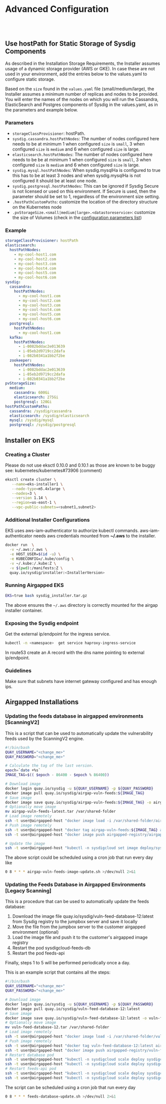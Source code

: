 <!-- Space: TOOLS -->
<!-- Parent: Installer -->
<!-- Title: Advanced Configuration -->
<!-- Layout: plain -->

# Advanced Configuration

<br />

<!-- Include: ac:toc -->

<br />

## Use hostPath for Static Storage of Sysdig Components

As described in the Installation Storage Requirements, the Installer assumes usage of a dynamic storage provider (AWS or GKE). In case these are not used in your environment, add the entries below to the values.yaml to configure static storage.

Based on the `size` found in the `values.yaml` file (small/medium/large), the Installer assumes a minimum number of replicas and nodes to be provided. You will enter the names of the nodes on which you will run the Cassandra, ElasticSearch and Postgres components of Sysdig in the values.yaml, as in the parameters and example below.

### Parameters

- `storageClassProvisioner`: hostPath.
- `sysdig.cassandra.hostPathNodes`: The number of nodes configured here needs to be at minimum 1 when configured `size` is `small`, 3 when configured `size` is `medium` and 6 when configured `size` is large.
- `elasticsearch.hostPathNodes`: The number of nodes configured here needs to be be at minimum 1 when configured `size` is `small`, 3 when configured `size` is `medium` and 6 when configured `size` is large.
- `sysdig.mysql.hostPathNodes`: When sysdig.mysqlHa is configured to true this has to be at least 3 nodes and when sysdig.mysqlHa is not configured it should be at least one node.
- `sysdig.postgresql.hostPathNodes`: This can be ignored if Sysdig Secure is not licensed or used on this environment. If Secure is used, then the parameter should be set to 1, regardless of the environment size setting.
- `.hostPathCustomPaths`: customize the location of the directory structure on the Kubernetes node
- `.pvStorageSize.<small|medium|large>.<datastoreservice>`: customize the size of Volumes (check in the [configuration parameters list](/docs/02-configuration_parameters.md))

### Example

```yaml
storageClassProvisioner: hostPath
elasticsearch:
  hostPathNodes:
    - my-cool-host1.com
    - my-cool-host2.com
    - my-cool-host3.com
    - my-cool-host4.com
    - my-cool-host5.com
    - my-cool-host6.com
sysdig:
  cassandra:
    hostPathNodes:
      - my-cool-host1.com
      - my-cool-host2.com
      - my-cool-host3.com
      - my-cool-host4.com
      - my-cool-host5.com
      - my-cool-host6.com
  postgresql:
    hostPathNodes:
      - my-cool-host1.com
  kafka:
    hostPathNodes:
      - i-0082bddac2e013639
      - i-05eb2d9719cc2dafa
      - i-082b0341a1bb2f2be
  zookeeper:
    hostPathNodes:
      - i-0082bddac2e013639
      - i-05eb2d9719cc2dafa
      - i-082b0341a1bb2f2be
pvStorageSize:
  medium:
    cassandra: 600Gi
    elasticsearch: 275Gi
    postgresql: 120Gi
hostPathCustomPaths:
  cassandra: /sysdig/cassandra
  elasticsearch: /sysdig/elasticsearch
  mysql: /sysdig/mysql
  postgresql: /sysdig/postgresql    
```

## Installer on EKS

### Creating a Cluster

Please do not use eksctl 0.10.0 and 0.10.1 as those are known to be buggy see: kubernetes/kubernetes#73906 (comment)

```bash
eksctl create cluster \
   --name=eks-installer1 \
   --node-type=m5.4xlarge \
   --nodes=3 \
   --version 1.14 \
   --region=us-east-1 \
   --vpc-public-subnets=<subnet1,subnet2>
```

### Additional Installer Configurations

EKS uses aws-iam-authenticator to authorize kubectl commands.
aws-iam-authenticator needs aws credentials mounted from **~/.aws** to the installer.

```bash
docker run  \
  -v ~/.aws:/.aws \
  -e HOST_USER=$(id -u) \
  -e KUBECONFIG=/.kube/config \
  -v ~/.kube:/.kube:Z \
  -v $(pwd):/manifests:Z \
  quay.io/sysdig/installer:<InstallerVersion>
```

### Running Airgapped EKS

```bash
EKS=true bash sysdig_installer.tar.gz
```

The above ensures the `~/.aws` directory is correctly mounted for the airgap
installer container.

### Exposing the Sysdig endpoint

Get the external ip/endpoint for the ingress service.

```bash
kubectl -n <namespace>  get service haproxy-ingress-service
```

In route53 create an A record with the dns name pointing to external ip/endpoint.

### Guidelines

Make sure that subnets have internet gateway configured and has enough ips.

## Airgapped Installations

### Updating the feeds database in airgapped environments [ScanningV2]

This is a script that can be used to automatically update the vulnerability feeds used by the ScanningV2 engine.

```bash
#!/bin/bash
QUAY_USERNAME="<change_me>"
QUAY_PASSWORD="<change_me>"

# Calculate the tag of the last version.
epoch=`date +%s`
IMAGE_TAG=$(( $epoch - 86400 - $epoch % 86400))

# Download image
docker login quay.io/sysdig -u ${QUAY_USERNAME} -p ${QUAY_PASSWORD}
docker image pull quay.io/sysdig/airgap-vuln-feeds:${IMAGE_TAG}
# Save image
docker image save quay.io/sysdig/airgap-vuln-feeds:${IMAGE_TAG} -o airgap-vuln-feeds-latest.tar
# Optionally move image
mv airgap-vuln-feeds-latest.tar /var/shared-folder
# Load image remotely
ssh -t user@airgapped-host "docker image load -i /var/shared-folder/airgap-vuln-feeds-latest.tar"
# Push image remotely
ssh -t user@airgapped-host "docker tag airgap-vuln-feeds:${IMAGE_TAG} airgapped-registry/airgap-vuln-feeds:${IMAGE_TAG}"
ssh -t user@airgapped-host "docker image push airgapped-registry/airgap-vuln-feeds:${IMAGE_TAG}"

# Update the image
ssh -t user@airgapped-host "kubectl -n sysdigcloud set image deploy/sysdigcloud-scanningv2-airgap-vuln-feeds airgap-vuln-feeds=airgapped-registry/airgap-vuln-feeds:${IMAGE_TAG}"
```

The above script could be scheduled using a cron job that run every day like

```bash
0 8 * * * airgap-vuln-feeds-image-update.sh >/dev/null 2>&1
```

### Updating the Feeds Database in Airgapped Environments [Legacy Scanning]

This is a procedure that can be used to automatically update the feeds database:

1. Download the image file quay.io/sysdig/vuln-feed-database-12:latest from Sysdig registry to the jumpbox server and save it locally
2. Move the file from the jumpbox server to the customer airgapped environment (optional)
3. Load the image file and push it to the customer's airgapped image registry
4. Restart the pod sysdigcloud-feeds-db
5. Restart the pod feeds-api

Finally, steps 1 to 5 will be performed periodically once a day.

This is an example script that contains all the steps:

```bash
#!/bin/bash
QUAY_USERNAME="<change_me>"
QUAY_PASSWORD="<change_me>"

# Download image
docker login quay.io/sysdig -u ${QUAY_USERNAME} -p ${QUAY_PASSWORD}
docker image pull quay.io/sysdig/vuln-feed-database-12:latest
# Save image
docker image save quay.io/sysdig/vuln-feed-database-12:latest -o vuln-feed-database-12.tar
# Optionally move image
mv vuln-feed-database-12.tar /var/shared-folder
# Load image remotely
ssh -t user@airgapped-host "docker image load -i /var/shared-folder/vuln-feed-database-12.tar"
# Push image remotely
ssh -t user@airgapped-host "docker tag vuln-feed-database-12:latest airgapped-registry/vuln-feed-database-12:latest"
ssh -t user@airgapped-host "docker image push airgapped-registry/vuln-feed-database-12:latest"
# Restart database pod
ssh -t user@airgapped-host "kubectl -n sysdigcloud scale deploy sysdigcloud-feeds-db --replicas=0"
ssh -t user@airgapped-host "kubectl -n sysdigcloud scale deploy sysdigcloud-feeds-db --replicas=1"
# Restart feeds-api pod
ssh -t user@airgapped-host "kubectl -n sysdigcloud scale deploy sysdigcloud-feeds-api --replicas=0"
ssh -t user@airgapped-host "kubectl -n sysdigcloud scale deploy sysdigcloud-feeds-api --replicas=1"
```

The script can be scheduled using a cron job that run every day

```bash
0 8 * * * feeds-database-update.sh >/dev/null 2>&1
```

